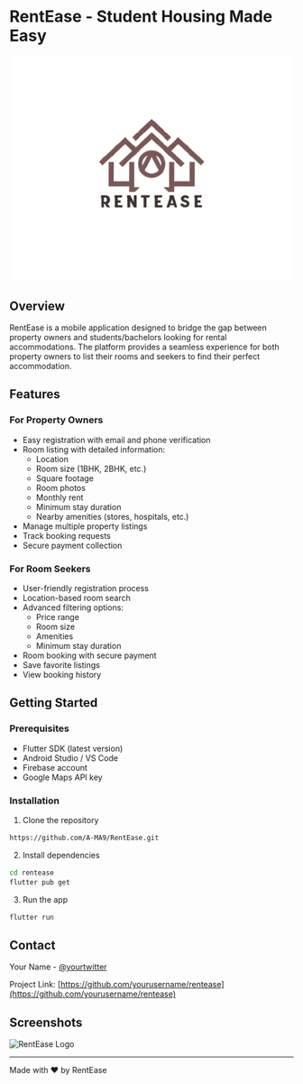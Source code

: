 # RentEase - Student Housing Made Easy

![RentEase Logo](assets/image.png)

## Overview

RentEase is a mobile application designed to bridge the gap between property owners and students/bachelors looking for rental accommodations. The platform provides a seamless experience for both property owners to list their rooms and seekers to find their perfect accommodation.

## Features

### For Property Owners

- Easy registration with email and phone verification
- Room listing with detailed information:
  - Location
  - Room size (1BHK, 2BHK, etc.)
  - Square footage
  - Room photos
  - Monthly rent
  - Minimum stay duration
  - Nearby amenities (stores, hospitals, etc.)
- Manage multiple property listings
- Track booking requests
- Secure payment collection

### For Room Seekers

- User-friendly registration process
- Location-based room search
- Advanced filtering options:
  - Price range
  - Room size
  - Amenities
  - Minimum stay duration
- Room booking with secure payment
- Save favorite listings
- View booking history

## Getting Started

### Prerequisites

- Flutter SDK (latest version)
- Android Studio / VS Code
- Firebase account
- Google Maps API key

### Installation

1. Clone the repository

```bash
https://github.com/A-MA9/RentEase.git
```

2. Install dependencies

```bash
cd rentease
flutter pub get
```

3. Run the app

```bash
flutter run
```

## Contact

Your Name - [@yourtwitter](https://twitter.com/yourtwitter)

Project Link: [https://github.com/yourusername/rentease](https://github.com/yourusername/rentease)

## Screenshots

![RentEase Logo](assets/Screenshots/Screenshot_1743313656.png)

---

Made with ❤️ by RentEase
